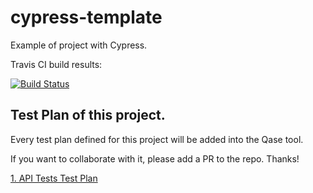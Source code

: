 # cypress-template

Example of project with Cypress. 

Travis CI build results: 

[![Build Status](https://travis-ci.org/estefafdez/cypress-template.svg?branch=main)](https://travis-ci.org/estefafdez/cypress-template)

## Test Plan of this project. 

Every test plan defined for this project will be added into the Qase tool. 

If you want to collaborate with it, please add a PR to the repo. Thanks! 

[1. API Tests Test Plan](https://app.qase.io/project/CYEX)
